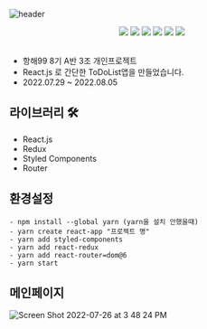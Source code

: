 ![header](https://capsule-render.vercel.app/api?type=waving&text=MyToDoList&color=auto&height=200&animation=scaleIn)

<div align=center> 
<img src="https://img.shields.io/badge/React.js-F7DF1E?style=for-the-badge&logo=react&logoColor=#3776AB"/>
<img src="https://img.shields.io/badge/Styled_Components-000000?style=for-the-badge&logo=react&logoColor=#3776AB"/>
<img src="https://img.shields.io/badge/Redux-F7DF1E?style=for-the-badge&logo=redux&logoColor=#3776AB"/>
<img src="https://img.shields.io/badge/javascript-red?style=for-the-badge&logo=javascript&logoColor=black"/>
<img src="https://img.shields.io/badge/HTML5-008000?style=for-the-badge&logo=HTML5&logoColor=#E34F26"/>
<img src="https://img.shields.io/badge/CSS3-blue?style=for-the-badge&logo=css3&logoColor=#1572B6"/>
</div>
<br>   


- 항해99 8기 A반 3조 개인프로젝트 
- React.js 로 간단한 ToDoList앱을 만들었습니다. 
- 2022.07.29 ~ 2022.08.05

## 라이브러리 🛠
- React.js
- Redux
- Styled Components
- Router

## 환경설정
```
- npm install --global yarn (yarn을 설치 안했을때)
- yarn create react-app "프로젝트 명"
- yarn add styled-components
- yarn add react-redux
- yarn add react-router=dom@6
- yarn start
```
##

## 메인페이지
![Screen Shot 2022-07-26 at 3 48 24 PM](https://user-images.githubusercontent.com/26310384/180941666-f6e2e573-eee3-480d-8aad-72cc66433008.png)

